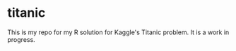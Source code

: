 # titanic
This is my repo for my R solution for Kaggle's Titanic problem. It is a work in progress.
